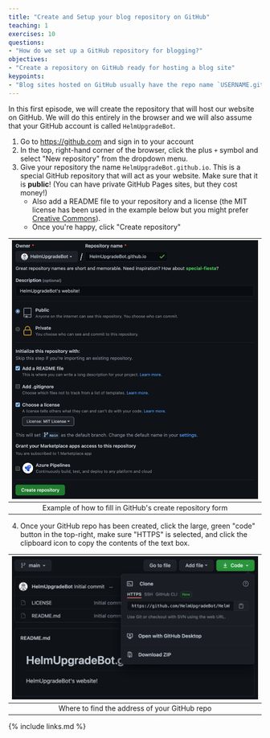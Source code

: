 ```yaml
---
title: "Create and Setup your blog repository on GitHub"
teaching: 1
exercises: 10
questions:
- "How do we set up a GitHub repository for blogging?"
objectives:
- "Create a repository on GitHub ready for hosting a blog site"
keypoints:
- "Blog sites hosted on GitHub usually have the repo name `USERNAME.github.io`"
---
```


In this first episode, we will create the repository that will host our website on GitHub.
We will do this entirely in the browser and we will also assume that your GitHub account is called `HelmUpgradeBot`.

1. Go to https://github.com and sign in to your account
2. In the top, right-hand corner of the browser, click the plus `+` symbol and select "New repository" from the dropdown menu.
3. Give your repository the name `HelmUpgradeBot.github.io`.
   This is a special GitHub repository that will act as your website.
   Make sure that it is **public**!
   (You can have private GitHub Pages sites, but they cost money!)
    - Also add a README file to your repository and a license (the MIT license has been used in the example below but you might prefer [Creative Commons](https://github.com/idleberg/Creative-Commons-Markdown)).
    - Once you're happy, click "Create repository"

| ![new_repo_page](fig/create_new_repo.png) |
| :---: |
| Example of how to fill in GitHub's create repository form |

4. Once your GitHub repo has been created, click the large, green "code" button in the top-right, make sure "HTTPS" is selected, and click the clipboard icon to copy the contents of the text box.

| ![github_repo](fig/../../fig/copy_repo_url.png) |
| :---: |
| Where to find the address of your GitHub repo |

{% include links.md %}
